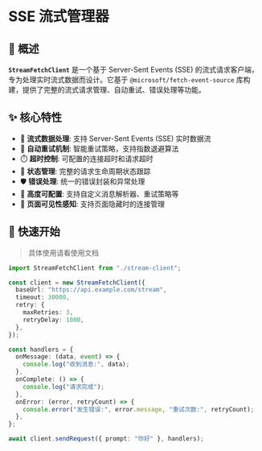# SSE 流式管理器

## 📖 概述

**`StreamFetchClient`** 是一个基于 Server-Sent Events (SSE) 的流式请求客户端，专为处理实时流式数据而设计。它基于 `@microsoft/fetch-event-source` 库构建，提供了完整的流式请求管理、自动重试、错误处理等功能。

## ✨ 核心特性

- 🔄 **流式数据处理**: 支持 Server-Sent Events (SSE) 实时数据流
- 🚀 **自动重试机制**: 智能重试策略，支持指数退避算法
- ⏱️ **超时控制**: 可配置的连接超时和请求超时
- 🎯 **状态管理**: 完整的请求生命周期状态跟踪
- 🛡️ **错误处理**: 统一的错误封装和异常处理
- 🔧 **高度可配置**: 支持自定义消息解析器、重试策略等
- 📱 **页面可见性感知**: 支持页面隐藏时的连接管理

## 🚀 快速开始

> 具体使用请看使用文档

```typescript
import StreamFetchClient from "./stream-client";

const client = new StreamFetchClient({
  baseUrl: "https://api.example.com/stream",
  timeout: 30000,
  retry: {
    maxRetries: 3,
    retryDelay: 1000,
  },
});

const handlers = {
  onMessage: (data, event) => {
    console.log("收到消息:", data);
  },
  onComplete: () => {
    console.log("请求完成");
  },
  onError: (error, retryCount) => {
    console.error("发生错误:", error.message, "重试次数:", retryCount);
  },
};

await client.sendRequest({ prompt: "你好" }, handlers);
```